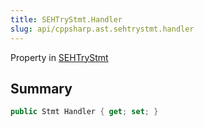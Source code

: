 ```yaml
---
title: SEHTryStmt.Handler
slug: api/cppsharp.ast.sehtrystmt.handler
---
```

Property in [SEHTryStmt](/api/cppsharp/ast/sehtrystmt)

## Summary



```csharp
public Stmt Handler { get; set; }
```

